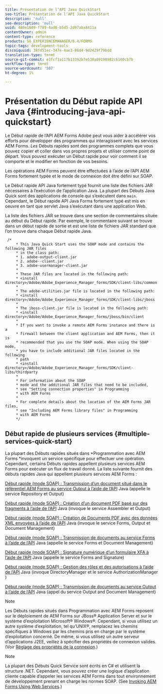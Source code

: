 ```yaml
---
title: Présentation de l’API Java QuickStart
seo-title: Présentation de l’API Java QuickStart
description: 'null'
seo-description: 'null'
uuid: 480e1809-f789-4ad8-b5d5-2d97aba8411a
contentOwner: admin
content-type: reference
products: SG_EXPERIENCEMANAGER/6.4/FORMS
topic-tags: development-tools
discoiquuid: 38fd51ec-347e-4ae3-86d4-9d2429f79bdd
translation-type: tm+mt
source-git-commit: e3fcf1a117b13392b7e530a09198982c6160cb7b
workflow-type: tm+mt
source-wordcount: '507'
ht-degree: 1%

---
```



# Présentation du Début rapide API Java {#introducing-java-api-quickstart}

Le Début rapide de l’API AEM Forms Adobe peut vous aider à accélérer vos efforts pour développer des programmes qui interagissent avec les services AEM Forms. *Les* Débuts rapides sont des programmes complets que vous pouvez copier et coller dans vos propres projets et utiliser comme point de départ. Vous pouvez exécuter un Début rapide pour voir comment il se comporte et le modifier en fonction de vos besoins.

Les opérations AEM Forms peuvent être effectuées à l’aide de l’API AEM Forms fortement typée et le mode de connexion doit être défini sur SOAP.

Le Début rapide API Java fortement typé fournit une liste des fichiers JAR nécessaires à l’exécution de l’application Java. La plupart des Débuts Java Quick sont des applications de console qui s’exécutent dans `main`. Cependant, le Début rapide API Java Forms fortement typé est mis en oeuvre en tant que servlet Java s’exécutant dans une application Web.

La liste des fichiers JAR se trouve dans une section de commentaires située au début du Début rapide. Par exemple, le commentaire suivant se trouve dans un début rapide de sortie et est une liste de fichiers JAR standard que l’on trouve dans chaque Début rapide Java.

```as3
 /* 
     * This Java Quick Start uses the SOAP mode and contains the following JAR files 
     * in the class path: 
     * 1. adobe-output-client.jar 
     * 2. adobe--client.jar 
     * 3. adobe-usermanager-client.jar 
     * 
     * These JAR files are located in the following path: 
     * <install directory>/Adobe/Adobe_Experience_Manager_forms/SDK/client-libs/common 
     * 
     * The adobe-utilities.jar file is located in the following path: 
     * <install directory>/Adobe/Adobe_Experience_Manager_forms/SDK/client-libs/jboss 
     * 
     * The jboss-client.jar file is located in the following path: 
     * <install directory>/Adobe/Adobe_Experience_Manager_forms/jboss/bin/client 
     * 
     * If you want to invoke a remote AEM Forms instance and there is a 
     * firewall between the client application and AEM Forms, then it is  
     * recommended that you use the SOAP mode. When using the SOAP mode,  
     * you have to include additional JAR files located in the following  
     * path 
     * <install directory>/Adobe/Adobe_Experience_Manager_forms/SDK/client-libs/thirdparty 
     * 
     * For information about the SOAP  
     * mode and the additional JAR files that need to be included,  
     * see "Setting connection properties" in Programming  
     * with AEM Forms 
     * 
     * For complete details about the location of the AEM Forms JAR files,  
     * see "Including AEM Forms library files" in Programming  
     * with AEM Forms 
     */
```

## Début rapide de plusieurs services {#multiple-services-quick-start}

La plupart des Débuts rapides situés dans *Programmation avec AEM Forms *invoquent un service spécifique pour effectuer une opération. Cependant, certains Débuts rapides appellent plusieurs services AEM Forms pour exécuter un flux de travail donné. La liste suivante fournit des débuts rapides Java qui appellent plusieurs services AEM Forms :

[Début rapide (mode SOAP) : Transmission d’un document situé dans le référentiel AEM Forms au service Output à l’aide de l’API](/help/forms/developing/output-service-java-api-quick.md#quick-start-soap-mode-passing-a-document-located-in-the-repository-to-the-output-service-using-the-java-api) Java (appelle le service Repository et Output)

[Début rapide (mode SOAP) : Création d’un document PDF basé sur des fragments à l’aide de l’API](/help/forms/developing/output-service-java-api-quick.md#quick-start-soap-mode-creating-a-pdf-document-based-on-fragments-using-the-java-api) Java (invoque le service Assembler et Output)

[Début rapide (mode SOAP) : Création de Documents PDF avec des données XML envoyées à l’aide de l’API](/help/forms/developing/forms-service-api-quick-starts.md#quick-start-soap-mode-creating-pdf-documents-with-submitted-xml-data-using-the-java-api) Java (invoque le service Forms, Output et Document Management)

[Début rapide (mode SOAP) : Transmission de documents au service Forms à l’aide de l’API](/help/forms/developing/forms-service-api-quick-starts.md#quick-start-soap-mode-passing-documents-to-the-forms-service-using-the-java-api) Java (appelle le service Forms et Document Management)

[Début rapide (mode SOAP) : Signature numérique d’un formulaire XFA à l’aide de l’API](/help/forms/developing/signature-service-java-api-quick.md#quick-start-soap-mode-digitally-signing-a-xfa-based-form-using-the-java-api) Java (appelle le service Forms and Signature)

[Début rapide (mode SOAP) : Gestion des rôles et des autorisations à l’aide de l’API](/help/forms/developing/user-manager-java-api-quick.md#quick-start-soap-mode-managing-roles-and-permissions-using-the-java-api) Java (invoque DirectoryManager et le service AuthorizationManager )

[Début rapide (mode SOAP) : Transmission de documents au service Output à l’aide de l’API](/help/forms/developing/output-service-java-api-quick.md#quick-start-soap-mode-passing-documents-to-the-output-service-using-the-java-api) Java (appel du service Output and Document Management)

>[!NOTE]
>
>Les Débuts rapides situés dans Programmation avec AEM Forms reposent sur le déploiement de AEM Forms sur JBoss® Application Server et sur le système d’exploitation Microsoft® Windows®. Cependant, si vous utilisez un autre système d’exploitation, tel qu’UNIX®, remplacez les chemins spécifiques à Windows par les chemins pris en charge par le système d’exploitation concerné. De même, si vous utilisez un autre serveur d’applications J2EE, veillez à spécifier des propriétés de connexion valides. (Voir [Réglage des propriétés de la connexion](/help/forms/developing/invoking-aem-forms-using-java.md#setting-connection-properties).)

>[!NOTE]
>
>La plupart des Débuts Quick Service sont écrits en C# et utilisent la structure .NET. Cependant, vous pouvez créer une logique d’application cliente capable d’appeler les services AEM Forms dans tout environnement de développement prenant en charge les normes SOAP. (See [Invoking AEM Forms Using Web Services](/help/forms/developing/invoking-aem-forms-using-web.md#invoking-aem-forms-using-web-services).)

